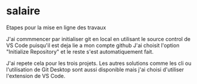 # salaire

Etapes pour la mise en ligne des travaux

J'ai commmencer par initialiser git en local en utilisant le source control de VS Code puisqu'il est deja lie a mon compte github
J'ai choisit l'option "Initialize Repository" et le reste s'est automatiquement fait.

J'ai repete cela pour les trois projets.
Les autres solutions comme les cli ou l'utilisation de Git Desktop sont aussi disponible mais j'ai choisi d'utiliser l'extension 
de VS Code.
